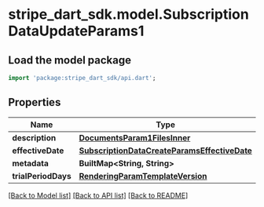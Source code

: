 # stripe_dart_sdk.model.SubscriptionDataUpdateParams1

## Load the model package
```dart
import 'package:stripe_dart_sdk/api.dart';
```

## Properties
Name | Type | Description | Notes
------------ | ------------- | ------------- | -------------
**description** | [**DocumentsParam1FilesInner**](DocumentsParam1FilesInner.md) |  | [optional] 
**effectiveDate** | [**SubscriptionDataCreateParamsEffectiveDate**](SubscriptionDataCreateParamsEffectiveDate.md) |  | [optional] 
**metadata** | **BuiltMap&lt;String, String&gt;** |  | [optional] 
**trialPeriodDays** | [**RenderingParamTemplateVersion**](RenderingParamTemplateVersion.md) |  | [optional] 

[[Back to Model list]](../README.md#documentation-for-models) [[Back to API list]](../README.md#documentation-for-api-endpoints) [[Back to README]](../README.md)


